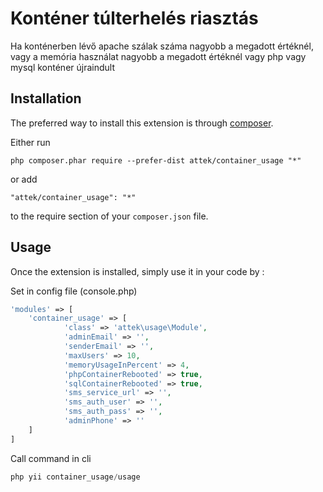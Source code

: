Konténer túlterhelés riasztás
=============================
Ha konténerben lévő apache szálak száma nagyobb a megadott értéknél, vagy a memória használat nagyobb a megadott értéknél vagy php vagy mysql konténer újraindult

Installation
------------

The preferred way to install this extension is through [composer](http://getcomposer.org/download/).

Either run

```
php composer.phar require --prefer-dist attek/container_usage "*"
```

or add

```
"attek/container_usage": "*"
```

to the require section of your `composer.json` file.


Usage
-----

Once the extension is installed, simply use it in your code by  :

Set in config file (console.php)
```php
'modules' => [
    'container_usage' => [
            'class' => 'attek\usage\Module',            
            'adminEmail' => '',
            'senderEmail' => '',            
            'maxUsers' => 10,
            'memoryUsageInPercent' => 4,
            'phpContainerRebooted' => true,
            'sqlContainerRebooted' => true,
            'sms_service_url' => '',
            'sms_auth_user' => '',
            'sms_auth_pass' => '',            
            'adminPhone' => ''
    ]
]
```

Call command in cli
```php
php yii container_usage/usage
```